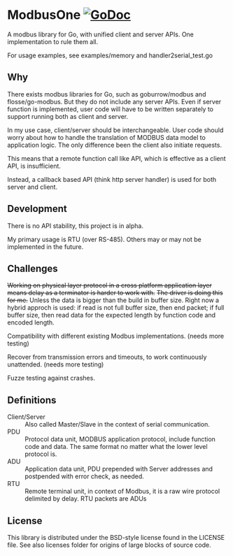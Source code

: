 # ModbusOne [![GoDoc](https://godoc.org/github.com/xiegeo/modbusone?status.svg)](https://godoc.org/github.com/xiegeo/modbusone)
A modbus library for Go, with unified client and server APIs.
One implementation to rule them all.

For usage examples, see examples/memory and handler2serial_test.go

## Why

There exists modbus libraries for Go, such as goburrow/modbus and flosse/go-modbus.
But they do not include any server APIs. Even if server function is implemented, user code will have to be written separately to support running both as client and server.

In my use case, client/server should be interchangeable. User code should worry about how to handle the translation of MODBUS data model to application logic. The only difference been the client also initiate requests.

This means that a remote function call like API, which is effective as a client API, is insufficient.

Instead, a callback based API (think http server handler) is used for both server and client.

## Development

There is no API stability, this project is in alpha.

My primary usage is RTU (over RS-485). Others may or may not be implemented in the future.

## Challenges

<strike>Working on physical layer protocol in a cross platform application layer means delay as a terminator is harder to work with.</strike> 
<strike>The driver is doing this for me.</strike>
Unless the data is bigger than the build in buffer size. Right now a hybrid approch
is used: if read is not full buffer size, then end packet; if full buffer size,
then read data for the expected length by function code and encoded length.

Compatibility with different existing Modbus implementations. (needs more testing)

Recover from transmission errors and timeouts, to work continuously unattended. (needs more testing)

Fuzze testing against crashes.

## Definitions

<dl>
<dt>Client/Server
  <dd>Also called Master/Slave in the context of serial communication.
<dt>PDU
  <dd>Protocol data unit, MODBUS application protocol, include function code and data. The same format no matter what the lower level protocol is.
<dt>ADU
  <dd>Application data unit, PDU prepended with Server addresses and postpended with error check, as needed.
<dt>RTU
  <dd>Remote terminal unit, in context of Modbus, it is a raw wire protocol delimited by delay. RTU packets are ADUs
</dl>

## License

This library is distributed under the BSD-style license found in the LICENSE file.
See also licenses folder for origins of large blocks of source code.
